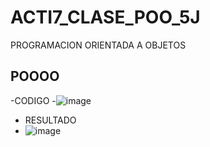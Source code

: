 # ACTI7_CLASE_POO_5J
PROGRAMACION ORIENTADA A OBJETOS
## POOOO
-CODIGO
-![image](https://github.com/user-attachments/assets/6be1e06b-fff4-49a8-94f9-df3f2f3ca4d0)

- RESULTADO
- ![image](https://github.com/user-attachments/assets/eeac5149-633d-49bc-88bf-4a125d11b38a)



